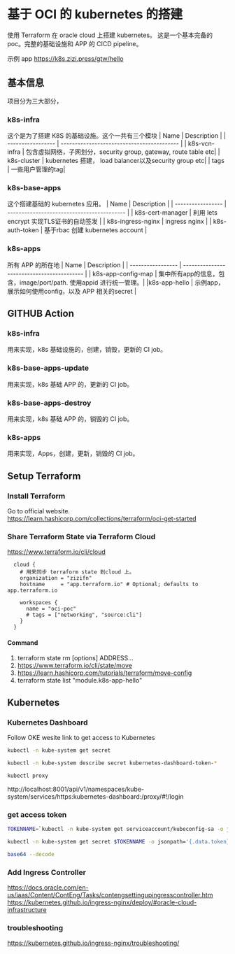 # 基于 OCI 的 kubernetes 的搭建

使用 Terraform 在 oracle cloud 上搭建 kubernetes。 这是一个基本完备的 poc。完整的基础设施和 APP 的 CICD pipeline。

示例 app https://k8s.zizi.press/gtw/hello

## 基本信息

项目分为三大部分，

### k8s-infra

这个是为了搭建 K8S 的基础设施。这个一共有三个模块
| Name              | Description                                |
| ----------------- | ------------------------------------------ |
| k8s-vcn-infra     | 包含虚拟网络，子网划分，security group, gateway, route table etc|
| k8s-cluster     | kubernetes 搭建， load balancer以及security group etc|
| tags    | 一些用户管理的tag|

### k8s-base-apps

这个搭建基础的 kubernetes 应用。
| Name              | Description                                |
| ----------------- | ------------------------------------------ |
| k8s-cert-manager     | 利用 lets encrypt 实现TLS证书的自动签发 |
| k8s-ingress-nginx     | ingress nginx |
| k8s-auth-token     | 基于rbac 创建 kubernetes account |

### k8s-apps

所有 APP 的所在地
| Name              | Description                                |
| ----------------- | ------------------------------------------ |
| k8s-app-config-map     | 集中所有app的信息，包含，image/port/path. 使用appid 进行统一管理。|
|k8s-app-hello     | 示例app，展示如何使用config，以及 APP 相关的secret |

## GITHUB Action

### k8s-infra

 用来实现，k8s 基础设施的，创建，销毁，更新的 CI job。

### k8s-base-apps-update

 用来实现，k8s 基础 APP 的，更新的 CI job。

### k8s-base-apps-destroy

 用来实现，k8s 基础 APP 的，销毁的 CI job。

### k8s-apps

 用来实现，Apps，创建，更新，销毁的 CI job。

## Setup Terraform

### Install Terraform

Go to official website.
https://learn.hashicorp.com/collections/terraform/oci-get-started
### Share Terraform State via Terraform Cloud

https://www.terraform.io/cli/cloud

``` hcl
  cloud {
    # 用来同步 terraform state 到cloud 上。
    organization = "zizifn"
    hostname     = "app.terraform.io" # Optional; defaults to app.terraform.io

    workspaces {
      name = "oci-poc"
      # tags = ["networking", "source:cli"]
    }
  }
```

#### Command
1. terraform state rm [options] ADDRESS...
2. https://www.terraform.io/cli/state/move
3. https://learn.hashicorp.com/tutorials/terraform/move-config
4. terraform state list "module.k8s-app-hello"

## Kubernetes 

### Kubernetes Dashboard

Follow OKE wesite link to get access to Kubernetes

``` bash
kubectl -n kube-system get secret

kubectl -n kube-system describe secret kubernetes-dashboard-token-*

kubectl proxy
```

http://localhost:8001/api/v1/namespaces/kube-system/services/https:kubernetes-dashboard:/proxy/#!/login

### get access token

``` bash
TOKENNAME=`kubectl -n kube-system get serviceaccount/kubeconfig-sa -o jsonpath='{.secrets[0].name}'`

kubectl -n kube-system get secret $TOKENNAME -o jsonpath='{.data.token}'

base64 --decode
```
### Add Ingress Controller

https://docs.oracle.com/en-us/iaas/Content/ContEng/Tasks/contengsettingupingresscontroller.htm
https://kubernetes.github.io/ingress-nginx/deploy/#oracle-cloud-infrastructure


### troubleshooting
https://kubernetes.github.io/ingress-nginx/troubleshooting/